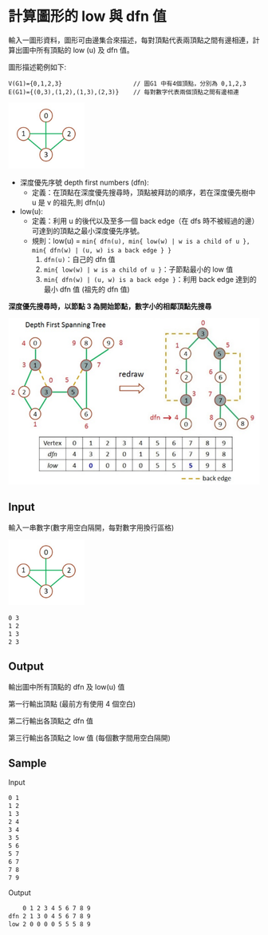 # 計算圖形的 low 與 dfn 值

輸入一圖形資料，圖形可由邊集合來描述，每對頂點代表兩頂點之間有邊相連，計算出圖中所有頂點的 low (u) 及 dfn 值。

圖形描述範例如下:

```
V(G1)={0,1,2,3}                    // 圖G1 中有4個頂點，分別為 0,1,2,3
E(G1)={(0,3),(1,2),(1,3),(2,3)}    // 每對數字代表兩個頂點之間有邊相連
```

![graph](./images/graph.png)

- 深度優先序號 depth first numbers (dfn):
  - 定義：在頂點在深度優先搜尋時，頂點被拜訪的順序，若在深度優先樹中 u 是 v 的祖先,則 dfn(u)
- low(u):
  - 定義：利用 u 的後代以及至多一個 back edge（在 dfs 時不被經過的邊）可達到的頂點之最小深度優先序號。
  - 規則：low(u) = `min{ dfn(u), min{ low(w) | w is a child of u }, min{ dfn(w) | (u, w) is a back edge } }`
    1. `dfn(u)`：自己的 dfn 值
    2. `min{ low(w) | w is a child of u }`：子節點最小的 low 值
    3. `min{ dfn(w) | (u, w) is a back edge }`：利用 back edge 達到的最小 dfn 值 (祖先的 dfn 值)

**深度優先搜尋時，以節點 3 為開始節點，數字小的相鄰頂點先搜尋**

![dfn_low](./images/dfn_low.png)

## Input

輸入一串數字(數字用空白隔開，每對數字用換行區格)

![graph](./images/graph.png)

```
0 3
1 2
1 3
2 3
```

## Output

輸出圖中所有頂點的 dfn 及 low(u) 值

第一行輸出頂點 (最前方有使用 4 個空白)

第二行輸出各頂點之 dfn 值

第三行輸出各頂點之 low 值 (每個數字間用空白隔開)

## Sample

Input

```
0 1
1 2
1 3
2 4
3 4
3 5
5 6
5 7
6 7
7 8
7 9
```

Output

```
    0 1 2 3 4 5 6 7 8 9
dfn 2 1 3 0 4 5 6 7 8 9
low 2 0 0 0 0 5 5 5 8 9

```
